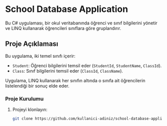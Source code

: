 # School Database Application

Bu C# uygulaması, bir okul veritabanında öğrenci ve sınıf bilgilerini yönetir ve LINQ kullanarak öğrencileri sınıflara göre gruplandırır.


## Proje Açıklaması

Bu uygulama, iki temel sınıfı içerir:
- `Student`: Öğrenci bilgilerini temsil eder (`StudentId`, `StudentName`, `ClassId`).
- `Class`: Sınıf bilgilerini temsil eder (`ClassId`, `ClassName`).

Uygulama, LINQ kullanarak her sınıfın altında o sınıfa ait öğrencilerin listelendiği bir sonuç elde eder.


### Proje Kurulumu
1. Projeyi klonlayın:
   ```bash
   git clone https://github.com/kullanici-adiniz/school-database-application.git
